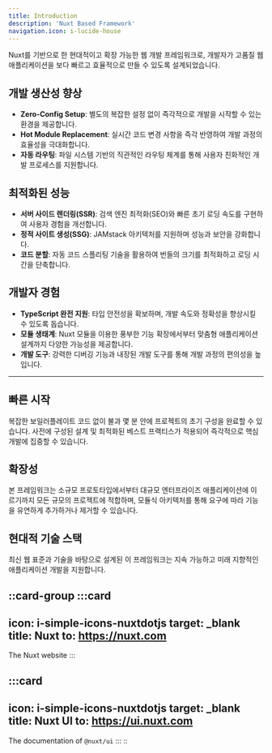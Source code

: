 ```yaml
---
title: Introduction
description: 'Nuxt Based Framework'
navigation.icon: i-lucide-house
---
```


Nuxt를 기반으로 한 현대적이고 확장 가능한 웹 개발 프레임워크로, 개발자가 고품질 웹 애플리케이션을 보다 빠르고 효율적으로 만들 수 있도록 설계되었습니다.

## 개발 생산성 향상  
- **Zero-Config Setup**: 별도의 복잡한 설정 없이 즉각적으로 개발을 시작할 수 있는 환경을 제공합니다.
- **Hot Module Replacement**: 실시간 코드 변경 사항을 즉각 반영하여 개발 과정의 효율성을 극대화합니다.
- **자동 라우팅**: 파일 시스템 기반의 직관적인 라우팅 체계를 통해 사용자 친화적인 개발 프로세스를 지원합니다.

## 최적화된 성능
- **서버 사이드 렌더링(SSR)**: 검색 엔진 최적화(SEO)와 빠른 초기 로딩 속도를 구현하여 사용자 경험을 개선합니다.
- **정적 사이트 생성(SSG)**: JAMstack 아키텍처를 지원하며 성능과 보안을 강화합니다.
- **코드 분할**: 자동 코드 스플리팅 기술을 활용하여 번들의 크기를 최적화하고 로딩 시간을 단축합니다.

## 개발자 경험
- **TypeScript 완전 지원**: 타입 안전성을 확보하며, 개발 속도와 정확성을 향상시킬 수 있도록 돕습니다.
- **모듈 생태계**: Nuxt 모듈을 이용한 풍부한 기능 확장에서부터 맞춤형 애플리케이션 설계까지 다양한 가능성을 제공합니다.
- **개발 도구**: 강력한 디버깅 기능과 내장된 개발 도구를 통해 개발 과정의 편의성을 높입니다.

---

## 빠른 시작
복잡한 보일러플레이트 코드 없이 불과 몇 분 안에 프로젝트의 초기 구성을 완료할 수 있습니다. 사전에 구성된 설계 및 최적화된 베스트 프랙티스가 적용되어 즉각적으로 핵심 개발에 집중할 수 있습니다.

## 확장성
본 프레임워크는 소규모 프로토타입에서부터 대규모 엔터프라이즈 애플리케이션에 이르기까지 모든 규모의 프로젝트에 적합하며, 모듈식 아키텍처를 통해 요구에 따라 기능을 유연하게 추가하거나 제거할 수 있습니다.

## 현대적 기술 스택
최신 웹 표준과 기술을 바탕으로 설계된 이 프레임워크는 지속 가능하고 미래 지향적인 애플리케이션 개발을 지원합니다.

::card-group
  :::card
  ---
  icon: i-simple-icons-nuxtdotjs
  target: _blank
  title: Nuxt
  to: https://nuxt.com
  ---
  The Nuxt website
  :::

  :::card
  ---
  icon: i-simple-icons-nuxtdotjs
  target: _blank
  title: Nuxt UI
  to: https://ui.nuxt.com
  ---
  The documentation of `@nuxt/ui`
  :::
::